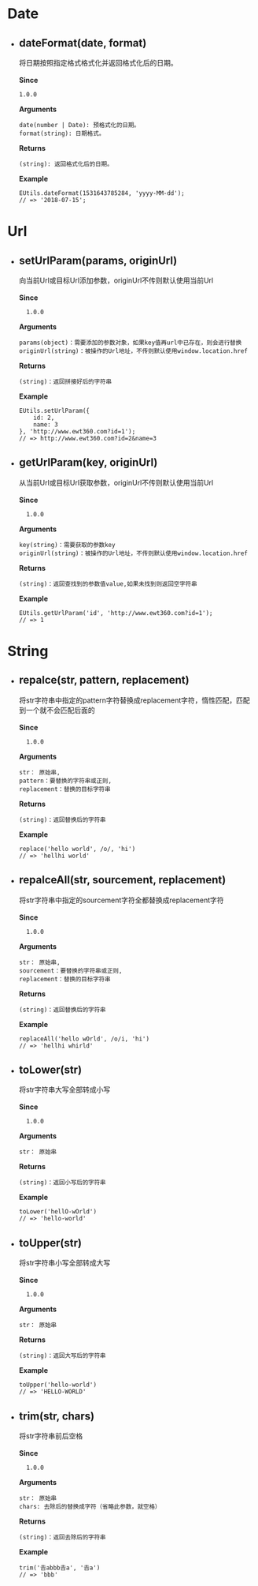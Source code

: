 # Date
* ## dateFormat(date, format)</br>
  将日期按照指定格式格式化并返回格式化后的日期。</br>
  </br>
  <b>Since</b>
  
      1.0.0
  <b>Arguments</b>

      date(number | Date): 预格式化的日期。
      format(string): 日期格式。
  <b>Returns</b>

      (string): 返回格式化后的日期。
  <b>Example</b>

      EUtils.dateFormat(1531643785284, 'yyyy-MM-dd');
      // => '2018-07-15';

# Url
* ## setUrlParam(params, originUrl)<br />
  向当前Url或目标Url添加参数，originUrl不传则默认使用当前Url
  <br />
  <br />
  <b>Since</b>
  
        1.0.0
  <b>Arguments</b>
  
      params(object)：需要添加的参数对象，如果key值再url中已存在，则会进行替换
      originUrl(string)：被操作的Url地址，不传则默认使用window.location.href
      
  <b>Returns</b>
  
      (string)：返回拼接好后的字符串
  <b>Example</b>
  
      EUtils.setUrlParam({
          id: 2,
          name: 3
      }, 'http://www.ewt360.com?id=1');
      // => http://www.ewt360.com?id=2&name=3
      
* ## getUrlParam(key, originUrl)<br />
  从当前Url或目标Url获取参数，originUrl不传则默认使用当前Url<br />
  <br />
  <b>Since</b>
  
        1.0.0
  <b>Arguments</b>
  
      key(string)：需要获取的参数key
      originUrl(string)：被操作的Url地址，不传则默认使用window.location.href
      
  <b>Returns</b>
  
      (string)：返回查找到的参数值value,如果未找到则返回空字符串
  <b>Example</b>
  
      EUtils.getUrlParam('id', 'http://www.ewt360.com?id=1');
      // => 1


# String
* ## repalce(str, pattern, replacement)<br />
  将str字符串中指定的pattern字符替换成replacement字符，惰性匹配，匹配到一个就不会匹配后面的
  <br />
  <br />
  <b>Since</b>

        1.0.0
  <b>Arguments</b>

      str： 原始串,
      pattern：要替换的字符串或正则,
      replacement：替换的目标字符串

  <b>Returns</b>

      (string)：返回替换后的字符串
  <b>Example</b>

      replace('hello world', /o/, 'hi')
      // => 'hellhi world'

* ## repalceAll(str, sourcement, replacement)<br />
  将str字符串中指定的sourcement字符全都替换成replacement字符
  <br />
  <br />
  <b>Since</b>

        1.0.0
  <b>Arguments</b>

      str： 原始串,
      sourcement：要替换的字符串或正则,
      replacement：替换的目标字符串

  <b>Returns</b>

      (string)：返回替换后的字符串
  <b>Example</b>

      replaceAll('hello wOrld', /o/i, 'hi')
      // => 'hellhi whirld'

* ## toLower(str)<br />
  将str字符串大写全部转成小写
  <br />
  <br />
  <b>Since</b>

        1.0.0
  <b>Arguments</b>

      str： 原始串

  <b>Returns</b>

      (string)：返回小写后的字符串
  <b>Example</b>

      toLower('hellO-wOrld')
      // => 'hello-world'

* ## toUpper(str)<br />
  将str字符串小写全部转成大写
  <br />
  <br />
  <b>Since</b>

        1.0.0
  <b>Arguments</b>

      str： 原始串

  <b>Returns</b>

      (string)：返回大写后的字符串
  <b>Example</b>

      toUpper('hello-world')
      // => 'HELLO-WORLD'

* ## trim(str, chars)<br />
  将str字符串前后空格
  <br />
  <br />
  <b>Since</b>

        1.0.0
  <b>Arguments</b>

      str： 原始串
      chars: 去除后的替换成字符（省略此参数，就空格）

  <b>Returns</b>

      (string)：返回去除后的字符串
  <b>Example</b>

      trim('𠮷abbb𠮷a', '𠮷a')
      // => 'bbb'
